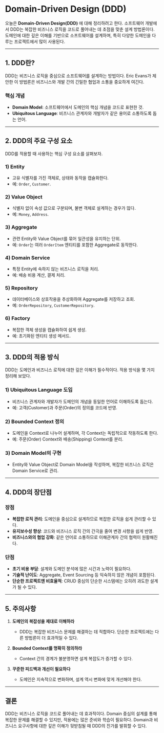 # Domain-Driven Design (DDD)

오늘은 **Domain-Driven Design(DDD)** 에 대해 정리하려고 한다. 소프트웨어 개발에서 DDD는 복잡한 비즈니스 로직을 코드로 풀어내는 데 초점을 맞춘 설계 방법론이다. 도메인에 대한 깊은 이해를 기반으로 소프트웨어를 설계하며, 특히 다양한 도메인을 다루는 프로젝트에서 많이 사용된다.

---

## 1. DDD란?

DDD는 비즈니스 로직을 중심으로 소프트웨어를 설계하는 방법이다. Eric Evans가 제안한 이 방법론은 비즈니스와 개발 간의 긴밀한 협업과 소통을 중요하게 여긴다. 

### 핵심 개념
- **Domain Model**: 소프트웨어에서 도메인의 핵심 개념을 코드로 표현한 것.
- **Ubiquitous Language**: 비즈니스 관계자와 개발자가 같은 용어로 소통하도록 돕는 언어.

---

## 2. DDD의 주요 구성 요소

DDD를 적용할 때 사용하는 핵심 구성 요소를 살펴보자.

### **1) Entity**
- 고유 식별자를 가진 객체로, 상태와 동작을 캡슐화한다.  
- 예: `Order`, `Customer`.

### **2) Value Object**
- 식별자 없이 속성 값으로 구분되며, 불변 객체로 설계하는 경우가 많다.
- 예: `Money`, `Address`.

### **3) Aggregate**
- 관련 Entity와 Value Object를 묶어 일관성을 유지하는 단위.
- 예: `Order`는 여러 `OrderItem` 엔티티를 포함한 Aggregate로 동작한다.

### **4) Domain Service**
- 특정 Entity에 속하지 않는 비즈니스 로직을 처리.
- 예: 배송 비용 계산, 결제 처리.

### **5) Repository**
- 데이터베이스와 상호작용을 추상화하여 Aggregate를 저장하고 조회.
- 예: `OrderRepository`, `CustomerRepository`.

### **6) Factory**
- 복잡한 객체 생성을 캡슐화하여 쉽게 생성.
- 예: 초기화된 엔티티 생성 메서드.

---

## 3. DDD의 적용 방식

DDD는 도메인과 비즈니스 로직에 대한 깊은 이해가 필수적이다. 적용 방식을 몇 가지 정리해 보았다.

### 1) Ubiquitous Language 도입
- 비즈니스 관계자와 개발자가 도메인의 개념을 동일한 언어로 이해하도록 돕는다.
- 예: 고객(Customer)과 주문(Order)의 정의를 코드에 반영.

### 2) Bounded Context 정의
- 도메인을 Context로 나누어 설계하며, 각 Context는 독립적으로 작동하도록 한다.
- 예: 주문(Order) Context와 배송(Shipping) Context를 분리.

### 3) Domain Model의 구현
- Entity와 Value Object로 Domain Model을 작성하며, 복잡한 비즈니스 로직은 Domain Service로 관리.

---

## 4. DDD의 장단점

### 장점
- **복잡한 로직 관리**: 도메인을 중심으로 설계하므로 복잡한 로직을 쉽게 관리할 수 있다.
- **유지보수성 향상**: 코드와 비즈니스 로직 간의 간극을 줄여 변경 사항을 쉽게 반영.
- **비즈니스와의 협업 강화**: 같은 언어로 소통하므로 이해관계자 간의 협력이 원활해진다.

### 단점
- **초기 비용 부담**: 설계와 도메인 분석에 많은 시간과 노력이 필요하다.
- **기술적 난이도**: Aggregate, Event Sourcing 등 익숙하지 않은 개념이 포함된다.
- **단순한 프로젝트엔 비효율적**: CRUD 중심의 단순한 시스템에는 오히려 과도한 설계가 될 수 있다.

---

## 5. 주의사항

1. **도메인의 복잡성을 제대로 이해하라**  
   - DDD는 복잡한 비즈니스 문제를 해결하는 데 적합하다. 단순한 프로젝트에는 다른 방법론이 더 효과적일 수 있다.

2. **Bounded Context를 명확히 정의하라**  
   - Context 간의 경계가 불분명하면 설계 복잡도가 증가할 수 있다.

3. **꾸준한 피드백과 개선이 필요하다**  
   - 도메인은 지속적으로 변화하며, 설계 역시 변화에 맞게 개선해야 한다.

---

## 결론

DDD는 비즈니스 로직을 코드로 풀어내는 데 효과적이다. Domain 중심의 설계를 통해 복잡한 문제를 해결할 수 있지만, 적용에는 많은 준비와 학습이 필요하다. Domain과 비즈니스 요구사항에 대한 깊은 이해가 뒷받침될 때 DDD의 진가를 발휘할 수 있다.